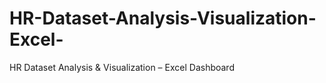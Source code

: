 # HR-Dataset-Analysis-Visualization-Excel-
HR Dataset Analysis &amp; Visualization – Excel Dashboard
